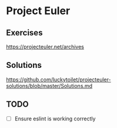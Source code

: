 # Project Euler

## Exercises

https://projecteuler.net/archives

## Solutions

https://github.com/luckytoilet/projecteuler-solutions/blob/master/Solutions.md

## TODO

- [ ] Ensure eslint is working correctly
